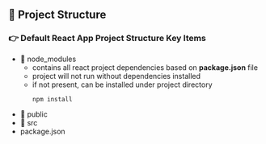 ## 🍬 Project Structure
### :point_right: Default React App Project Structure Key Items
- 📂 node_modules
  - contains all react project dependencies based on **package.json** file
  - project will not run without dependencies installed
  - if not present, can be installed under project directory
    ```
    npm install
    ```
- 📂 public
- 📂 src
- package.json
